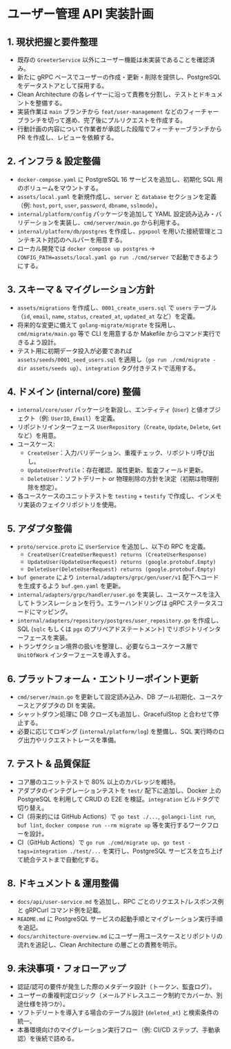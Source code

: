 # ユーザー管理 API 実装計画

## 1. 現状把握と要件整理
- 既存の `GreeterService` 以外にユーザー機能は未実装であることを確認済み。
- 新たに gRPC ベースでユーザーの作成・更新・削除を提供し、PostgreSQL をデータストアとして採用する。
- Clean Architecture の各レイヤーに沿って責務を分割し、テストとドキュメントを整備する。
- 実装作業は `main` ブランチから `feat/user-management` などのフィーチャーブランチを切って進め、完了後にプルリクエストを作成する。
- 行動計画の内容について作業者が承認した段階でフィーチャーブランチから PR を作成し、レビューを依頼する。

## 2. インフラ & 設定整備
- `docker-compose.yaml` に PostgreSQL 16 サービスを追加し、初期化 SQL 用のボリュームをマウントする。
- `assets/local.yaml` を新規作成し、`server` と `database` セクションを定義（例: `host`, `port`, `user`, `password`, `dbname`, `sslmode`）。
- `internal/platform/config` パッケージを追加して YAML 設定読み込み・バリデーションを実装し、`cmd/server/main.go` から利用する。
- `internal/platform/db/postgres` を作成し、`pgxpool` を用いた接続管理とコンテキスト対応のヘルパーを用意する。
- ローカル開発では `docker compose up postgres` → `CONFIG_PATH=assets/local.yaml go run ./cmd/server` で起動できるようにする。

## 3. スキーマ & マイグレーション方針
- `assets/migrations` を作成し、`0001_create_users.sql` で `users` テーブル（`id`, `email`, `name`, `status`, `created_at`, `updated_at` など）を定義。
- 将来的な変更に備えて `golang-migrate/migrate` を採用し、`cmd/migrate/main.go` 等で CLI を用意するか Makefile からコマンド実行できるよう設計。
- テスト用に初期データ投入が必要であれば `assets/seeds/0001_seed_users.sql` を適用し（`go run ./cmd/migrate -dir assets/seeds up`）、`integration` タグ付きテストで活用する。

## 4. ドメイン (internal/core) 整備
- `internal/core/user` パッケージを新設し、エンティティ (`User`) と値オブジェクト（例: `UserID`, `Email`）を定義。
- リポジトリインターフェース `UserRepository`（`Create`, `Update`, `Delete`, `Get` など）を用意。
- ユースケース:
  - `CreateUser`：入力バリデーション、重複チェック、リポジトリ呼び出し。
  - `UpdateUserProfile`：存在確認、属性更新、監査フィールド更新。
  - `DeleteUser`：ソフトデリート or 物理削除の方針を決定（初期は物理削除を想定）。
- 各ユースケースのユニットテストを `testing` + `testify` で作成し、インメモリ実装のフェイクリポジトリを使用。

## 5. アダプタ整備
- `proto/service.proto` に `UserService` を追加し、以下の RPC を定義。
  - `CreateUser(CreateUserRequest) returns (CreateUserResponse)`
  - `UpdateUser(UpdateUserRequest) returns (google.protobuf.Empty)`
  - `DeleteUser(DeleteUserRequest) returns (google.protobuf.Empty)`
- `buf generate` により `internal/adapters/grpc/gen/user/v1` 配下へコードを生成するよう `buf.gen.yaml` を更新。
- `internal/adapters/grpc/handler/user.go` を実装し、ユースケースを注入してトランスレーションを行う。エラーハンドリングは gRPC ステータスコードにマッピング。
- `internal/adapters/repository/postgres/user_repository.go` を作成し、SQL (`sqlc` もしくは `pgx` のプリペアドステートメント) でリポジトリインターフェースを実装。
- トランザクション境界の扱いを整理し、必要ならユースケース層で `UnitOfWork` インターフェースを導入する。

## 6. プラットフォーム・エントリーポイント更新
- `cmd/server/main.go` を更新して設定読み込み、DB プール初期化、ユースケースとアダプタの DI を実装。
- シャットダウン処理に DB クローズも追加し、GracefulStop と合わせて停止する。
- 必要に応じてロギング (`internal/platform/log`) を整備し、SQL 実行時のログ出力やリクエストトレースを準備。

## 7. テスト & 品質保証
- コア層のユニットテストで 80% 以上のカバレッジを維持。
- アダプタのインテグレーションテストを `test/` 配下に追加し、Docker 上の PostgreSQL を利用して CRUD の E2E を検証。`integration` ビルドタグで切り替え。
- CI（将来的には GitHub Actions）で `go test ./...`, `golangci-lint run`, `buf lint`, `docker compose run --rm migrate up` 等を実行するワークフローを設計。
- CI（GitHub Actions）で `go run ./cmd/migrate up`、`go test -tags=integration ./test/...` を実行し、PostgreSQL サービスを立ち上げて統合テストまで自動化する。

## 8. ドキュメント & 運用整備
- `docs/api/user-service.md` を追加し、RPC ごとのリクエスト/レスポンス例と gRPCurl コマンド例を記載。
- `README.md` に PostgreSQL サービスの起動手順とマイグレーション実行手順を追記。
- `docs/architecture-overview.md` にユーザー用ユースケースとリポジトリの流れを追記し、Clean Architecture の層ごとの責務を明示。

## 9. 未決事項・フォローアップ
- 認証/認可の要件が発生した際のメタデータ設計（トークン、監査ログ）。
- ユーザーの重複判定ロジック（メールアドレスユニーク制約でカバーか、別途仕様を持つか）。
- ソフトデリートを導入する場合のテーブル設計 (`deleted_at`) と検索条件の統一。
- 本番環境向けのマイグレーション実行フロー（例: CI/CD ステップ、手動承認）を後続で詰める。
